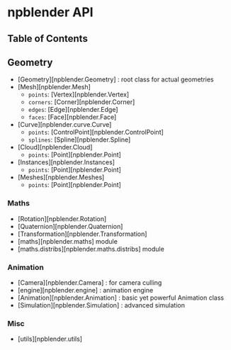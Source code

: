 # npblender API

## Table of Contents

## Geometry
- [Geometry][npblender.Geometry] : root class for actual geometries
- [Mesh][npblender.Mesh]
    - `points`: [Vertex][npblender.Vertex]
    - `corners`: [Corner][npblender.Corner]
    - `edges`: [Edge][npblender.Edge]
    - `faces`: [Face][npblender.Face]
- [Curve][npblender.curve.Curve]
    - `points`: [ControlPoint][npblender.ControlPoint]
    - `splines`: [Spline][npblender.Spline]
- [Cloud][npblender.Cloud]
    - `points`: [Point][npblender.Point]
- [Instances][npblender.Instances]
    - `points`: [Point][npblender.Point]
- [Meshes][npblender.Meshes]
    - `points`: [Point][npblender.Point]

### Maths
- [Rotation][npblender.Rotation]
- [Quaternion][npblender.Quaternion]
- [Transformation][npblender.Transformation]
- [maths][npblender.maths] module
- [maths.distribs][npblender.maths.distribs] module

### Animation
- [Camera][npblender.Camera] : for camera culling
- [engine][npblender.engine] : animation engine
- [Animation][npblender.Animation] : basic yet powerful Animation class
- [Simulation][npblender.Simulation] : advanced simulation

### Misc
- [utils][npblender.utils]

